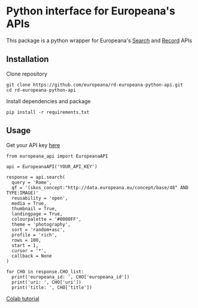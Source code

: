 # Python interface for Europeana's APIs

This package is a python wrapper for Europeana's [Search](https://pro.europeana.eu/page/search) and [Record](https://pro.europeana.eu/page/record) APIs


## Installation

Clone repository
```
git clone https://github.com/europeana/rd-europeana-python-api.git
cd rd-europeana-python-api
```
Install dependencies and package
```
pip install -r requirements.txt

```


## Usage

Get your API key [here](https://pro.europeana.eu/pages/get-api)

```
from europeana_api import EuropeanaAPI

api = EuropeanaAPI('YOUR_API_KEY')

response = api.search(
  query = 'Rome',
  qf = '(skos_concept:"http://data.europeana.eu/concept/base/48" AND TYPE:IMAGE)'
  reusability = 'open',
  media = True,
  thumbnail = True,
  landingpage = True,
  colourpalette = '#0000FF',
  theme = 'photography',
  sort = 'random+asc',
  profile = 'rich',
  rows = 100,
  start = 1,
  cursor = '*',
  callback = None
)

for CHO in response.CHO_list:
  print('europeana_id: ', CHO['europeana_id'])
  print('uri: ', CHO['uri'])
  print('title: ', CHO['title'])

```

[Colab tutorial](https://colab.research.google.com/drive/1VZJn9JKqziSF2jVQz1HRsvgbUZ0FM7qD?usp=sharing)
